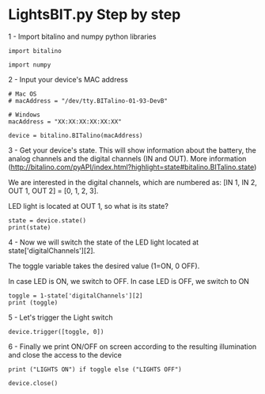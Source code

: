 # LightsBIT.py Step by step
1 - Import bitalino and numpy python libraries
```
import bitalino

import numpy
```

2 - Input your device's MAC address

```
# Mac OS
# macAddress = "/dev/tty.BITalino-01-93-DevB"

# Windows
macAddress = "XX:XX:XX:XX:XX:XX"

device = bitalino.BITalino(macAddress)
```
3 - Get your device's state. This will show information about the battery, the analog channels and the digital channels (IN and OUT).
More information (http://bitalino.com/pyAPI/index.html?highlight=state#bitalino.BITalino.state)

We are interested in the digital channels, which are numbered as: [IN 1, IN 2, OUT 1, OUT 2] = [0, 1, 2, 3]. 

LED light is located at OUT 1, so what is its state?

```
state = device.state()
print(state)
```

4 - Now we will switch the state of the LED light located at state\['digitalChannels'\]\[2\]. 

The toggle variable takes the desired value (1=ON, 0 OFF).

In case LED is ON, we switch to OFF. In case LED is OFF, we switch to ON

```
toggle = 1-state['digitalChannels'][2]
print (toggle)
```

5 - Let's trigger the Light switch
```
device.trigger([toggle, 0])
```
6 - Finally we print ON/OFF on screen according to the resulting illumination and close the access to the device

```
print ("LIGHTS ON") if toggle else ("LIGHTS OFF")

device.close()
```


